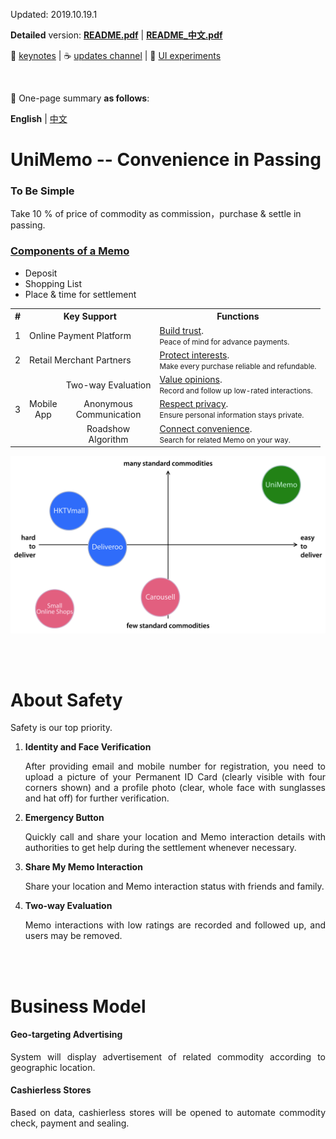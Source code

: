 Updated: 2019.10.19.1

**Detailed** version: **[README.pdf](https://github.com/xemexpress/UniMemo/blob/master/exported/README/README.pdf)** | **[README_中文.pdf](https://github.com/xemexpress/UniMemo/blob/master/exported/README/README_Chinese.pdf)** 

:memo: [keynotes](https://github.com/xemexpress/UniMemo/blob/master/exported/Beginning/Beginning.pdf) | :coffee: [updates channel](https://t.me/unimemo_updates) | :moyai: [UI experiments](https://github.com/xemexpress/UniMemo/blob/master/exported/Experimenting/UI%20experiments.pdf)

<br/>

:beginner: One-page summary **as follows**:

**English** | [中文](https://github.com/xemexpress/UniMemo/blob/master/README_Chinese.md)

# UniMemo -- Convenience in Passing

### To Be Simple

Take 10 % of price of commodity as commission，purchase & settle in passing.

### <u>Components of a Memo</u>

- Deposit
- Shopping List
- Place & time for settlement

<table>
  <tr>
    <th style="text-align:center">#</th>
    <th colspan="2">Key Support</th>
    <th>Functions</th>
  </tr>
  <tr>
    <td style="text-align:center">1</td>
    <td colspan="2">Online Payment Platform</td>
    <td><u>Build trust</u>.<div><small>Peace of mind for advance payments.</small></div></td>
  </tr>
  <tr>
    <td style="text-align:center">2</td>
    <td colspan="2">Retail Merchant Partners</td>
    <td><u>Protect interests</u>.<div><small>Make every purchase reliable and refundable.</small></div></td>
  </tr>
  <tr>
    <td style="text-align:center" rowspan="3">3</td>
    <td style="text-align:center" rowspan="3">Mobile<br/>App</td>
    <td style="text-align:center">Two-way Evaluation</td>
    <td><u>Value opinions</u>.<div><small>Record and follow up low-rated interactions.</small></div></td>
  </tr>
  <tr>
    <td style="text-align:center">Anonymous<br/>Communication</td>
    <td><u>Respect privacy</u>.<div><small>Ensure personal information stays private.</small></div></td>
  </tr>
  <tr>
    <td style="text-align:center">Roadshow<br/>Algorithm</td>
    <td><u>Connect convenience</u>.<div><small>Search for related Memo on your way.</small></div></td>
  </tr>
</table>

![Positioning](https://raw.githubusercontent.com/xemexpress/UniMemo/master/exported/README/Positioning.jpg)

<br/><br/>

# About Safety

Safety is our top priority.

1. **Identity and Face Verification**

   <div style="text-align: justify;">After providing email and mobile number for registration, you need to upload a picture of your Permanent ID Card (clearly visible with four corners shown) and a profile photo (clear, whole face with sunglasses and hat off) for further verification.</div>

2. **Emergency Button**

   <div style="text-align: justify;">Quickly call and share your location and Memo interaction details with authorities to get help during the settlement whenever necessary.</div>

3. **Share My Memo Interaction**

   <div style="text-align: justify;">Share your location and Memo interaction status with friends and family.</div>

4. **Two-way Evaluation**

   <div style="text-align: justify;">Memo interactions with low ratings are recorded and followed up, and users may be removed.</div>

<br/><br/>

# Business Model

#### Geo-targeting Advertising

<div style="text-align: justify;">
System will display advertisement of related commodity according to geographic location.
</div>



#### Cashierless Stores

<div style="text-align: justify;">
Based on data, cashierless stores will be opened to automate commodity check, payment and sealing.
</div>

